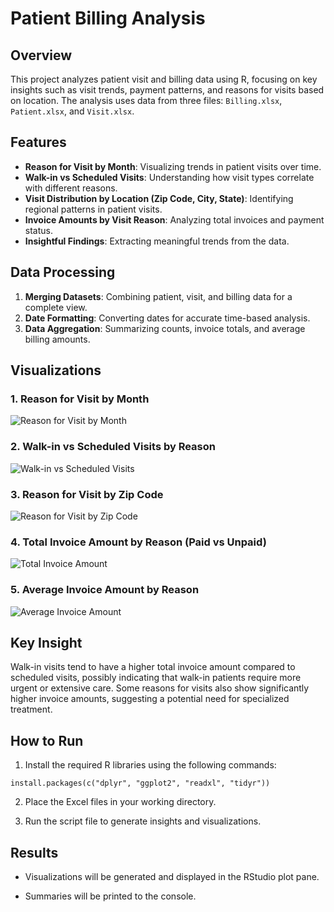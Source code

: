 # Patient Billing Analysis

## Overview
This project analyzes patient visit and billing data using R, focusing on key insights such as visit trends, payment patterns, and reasons for visits based on location. The analysis uses data from three files: `Billing.xlsx`, `Patient.xlsx`, and `Visit.xlsx`.

## Features
- **Reason for Visit by Month**: Visualizing trends in patient visits over time.
- **Walk-in vs Scheduled Visits**: Understanding how visit types correlate with different reasons.
- **Visit Distribution by Location (Zip Code, City, State)**: Identifying regional patterns in patient visits.
- **Invoice Amounts by Visit Reason**: Analyzing total invoices and payment status.
- **Insightful Findings**: Extracting meaningful trends from the data.

## Data Processing
1. **Merging Datasets**: Combining patient, visit, and billing data for a complete view.
2. **Date Formatting**: Converting dates for accurate time-based analysis.
3. **Data Aggregation**: Summarizing counts, invoice totals, and average billing amounts.

## Visualizations
### 1. Reason for Visit by Month
![Reason for Visit by Month](images/reason_by_month.png)

### 2. Walk-in vs Scheduled Visits by Reason
![Walk-in vs Scheduled Visits](images/walkin_vs_scheduled.png)

### 3. Reason for Visit by Zip Code
![Reason for Visit by Zip Code](images/reason_by_zip.png)

### 4. Total Invoice Amount by Reason (Paid vs Unpaid)
![Total Invoice Amount](images/invoice_by_reason.png)

### 5. Average Invoice Amount by Reason
![Average Invoice Amount](images/avg_invoice_by_reason.png)

## Key Insight
Walk-in visits tend to have a higher total invoice amount compared to scheduled visits, possibly indicating that walk-in patients require more urgent or extensive care. Some reasons for visits also show significantly higher invoice amounts, suggesting a potential need for specialized treatment.

## How to Run
1. Install the required R libraries using the following commands:

`install.packages(c("dplyr", "ggplot2", "readxl", "tidyr"))`

2. Place the Excel files in your working directory.

3. Run the script file to generate insights and visualizations.

## Results
- Visualizations will be generated and displayed in the RStudio plot pane.

- Summaries will be printed to the console.
